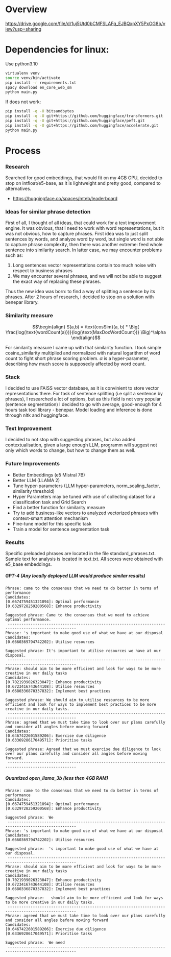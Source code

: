 # Overview 
https://drive.google.com/file/d/1uj5Utd0bCMFSLAFq_EJBQxpXY5PxOG8b/view?usp=sharing

# Dependencies for linux:
Use python3.10

```bash
virtualenv venv
source venv/bin/activate
pip install -r requirements.txt
spacy download en_core_web_sm
python main.py
```

If does not work:
```bash
pip install -q -U bitsandbytes
pip install -q -U git+https://github.com/huggingface/transformers.git 
pip install -q -U git+https://github.com/huggingface/peft.git
pip install -q -U git+https://github.com/huggingface/accelerate.git
python main.py
```

# Process
### Research
Searched for good embeddings, that would fit on my 4GB GPU, 
decided to stop on intfloat/e5-base, as it is lightweight and pretty good, compared to alternatives.
- https://huggingface.co/spaces/mteb/leaderboard

### Ideas for similar phrase detection
First of all, I thought of all ideas, that could work for a text
improvement engine. It was obvious, that I need to work with word representations,
but it was not obvious, how to capture phrases. First idea was to just split
sentences by words, and analyze word by word, but single word is not able to 
capture phrase complexity, then there was another extreme: feed whole sentence into
similarity search. In latter case, we may encounter problems such as:
1) Long sentences vector representations contain too much noise with respect to business phrases
2) We may encounter several phrases, and we will not be able to suggest the exact way of replacing these phrases.


Thus the new idea was born: to find a way of splitting a sentence by its phrases. After 2 hours
of research, i decided to stop on a solution with benepar library.

### Similarity measure
```math
\begin{align}
S(a,b) = \text{cosSim}(a, b) * \Big( \frac{log(\text{wordCount(a)})}{log(\text{MaxDocWordCount})} \Big)^\alpha
\end{align}
```

For similarity measure I came up with that similarity function. I took simple cosine_similarity multiplied and normalized 
with natural logarithm of word count to fight short phrase scoring problem. $\alpha$ is a hyper-parameter,
describing how much score is supposedly affected by word count.

### Stack
I decided to use FAISS vector database, as it is convinient
to store vector representations there. For task of sentence splitting (i.e split a sentence
by phrases), I researched a lot of options, but as this field is 
not very popular (sentence segmentation) I decided to go with average, good-enough for 4 hours task tool library - benepar.
Model loading and inference is done through nltk and huggingface.

### Text Improvement
I decided to not stop with suggesting phrases, but also added contextualisation,
given a large enough LLM, programm will suggest not only which words to change, but
how to change them as well.

### Future Improvements
- Better Embeddings (e5 Mistral 7B)
- Better LLM (LLAMA 2)
- Tune hyper-parameters (LLM hyper-parameters, norm_scaling_factor, similarity threshold)
- Hyper Parameters may be tuned with use of collecting dataset for a classification task and Grid Search
- Find a better function for similarity measure
- Try to add business-like vectors to analyzed vectorized phrases with context-smart attention mechanism
- Fine-tune model for this specific task
- Train a model for sentence segmentation task

### Results
Specific preloaded phrases are located in the file standard_phrases.txt. Sample text for
analysis is located in text.txt. All scores were obtained with e5_base embeddings.

##### GPT-4 (Any locally deployed LLM would produce similar results)
```commandline
Phrase: came to the consensus that we need to do better in terms of performance
Candidates:
[0.6674759451321894]: Optimal performance
[0.6329728259200568]: Enhance productivity

Suggested phrase: Came to the consensus that we need to achieve optimal performance.
 ----------------------------------------------------------------------------------------------------
Phrase: 's important to make good use of what we have at our disposal
Candidates:
[0.6660369794742202]: Utilise resources

Suggested phrase: It's important to utilise resources we have at our disposal.
 ----------------------------------------------------------------------------------------------------
Phrase: should aim to be more efficient and look for ways to be more creative in our daily tasks
Candidates:
[0.7021939026323047]: Enhance productivity
[0.6723416743644108]: Utilise resources
[0.6680336870337832]: Implement best practices

Suggested phrase: We should aim to utilise resources to be more efficient and look for ways to implement best practices to be more creative in our daily tasks.
 ----------------------------------------------------------------------------------------------------
Phrase: agreed that we must take time to look over our plans carefully and consider all angles before moving forward
Candidates:
[0.6467422601589206]: Exercise due diligence
[0.6336928617049571]: Prioritise tasks

Suggested phrase: Agreed that we must exercise due diligence to look over our plans carefully and consider all angles before moving forward.
 ----------------------------------------------------------------------------------------------------
```

##### Quantized open_llama_3b (less then 4GB RAM)
```commandline
Phrase: came to the consensus that we need to do better in terms of performance
Candidates:
[0.6674759451321894]: Optimal performance
[0.6329728259200568]: Enhance productivity

Suggested phrase:  We
 ----------------------------------------------------------------------------------------------------
Phrase: 's important to make good use of what we have at our disposal
Candidates:
[0.6660369794742202]: Utilise resources

Suggested phrase:  's important to make good use of what we have at our disposal.
 ----------------------------------------------------------------------------------------------------
Phrase: should aim to be more efficient and look for ways to be more creative in our daily tasks
Candidates:
[0.7021939026323047]: Enhance productivity
[0.6723416743644108]: Utilise resources
[0.6680336870337832]: Implement best practices

Suggested phrase:   should aim to be more efficient and look for ways to be more creative in our daily tasks.
 ----------------------------------------------------------------------------------------------------
Phrase: agreed that we must take time to look over our plans carefully and consider all angles before moving forward
Candidates:
[0.6467422601589206]: Exercise due diligence
[0.6336928617049571]: Prioritise tasks

Suggested phrase:  We need
 ----------------------------------------------------------------------------------------------------
```
